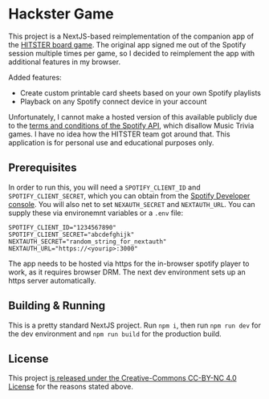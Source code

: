 # Hackster Game

This project is a NextJS-based reimplementation of the companion app of the [HITSTER board game](https://hitstergame.com/).
The original app signed me out of the Spotify session multiple times per game, so I decided to reimplement the app with additional features in my browser.

Added features:
- Create custom printable card sheets based on your own Spotify playlists
- Playback on any Spotify connect device in your account

Unfortunately, I cannot make a hosted version of this available publicly due to the [terms and conditions of the Spotify API](https://developer.spotify.com/policy#iii-some-prohibited-applications), which disallow Music Trivia games.
I have no idea how the HITSTER team got around that.
This application is for personal use and educational purposes only.

## Prerequisites

In order to run this, you will need a `SPOTIFY_CLIENT_ID` and `SPOTIFY_CLIENT_SECRET`, which you can obtain from the [Spotify Developer console](https://developer.spotify.com/).
You will also net to set `NEXAUTH_SECRET` and `NEXTAUTH_URL`.
You can supply these via environemnt variables or a `.env` file:

```
SPOTIFY_CLIENT_ID="1234567890"
SPOTIFY_CLIENT_SECRET="abcdefghijk"
NEXTAUTH_SECRET="random_string_for_nextauth"
NEXTAUTH_URL="https://<yourip>:3000"
```

The app needs to be hosted via https for the in-browser spotify player to work, as it requires browser DRM.
The next dev environment sets up an https server automatically.

## Building & Running

This is a pretty standard NextJS project. Run `npm i`, then run `npm run dev` for the dev environment and `npm run build` for the production build.
 
## License

This project [is released under the Creative-Commons CC-BY-NC 4.0 License](LICENSE) for the reasons stated above.